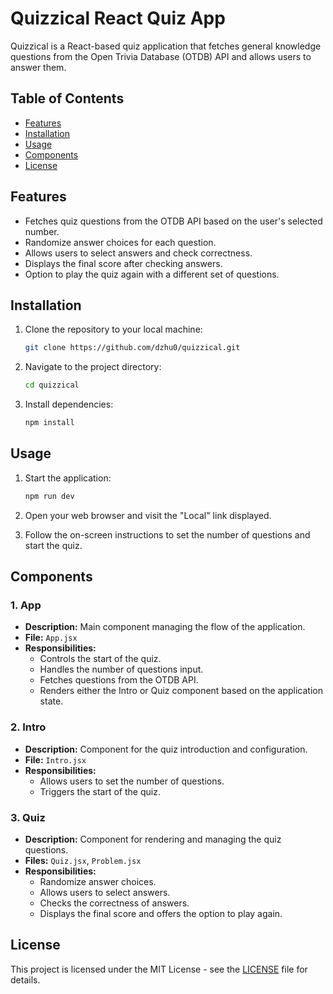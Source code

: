 # Quizzical React Quiz App

Quizzical is a React-based quiz application that fetches general knowledge questions from the Open Trivia Database (OTDB) API and allows users to answer them.

## Table of Contents

- [Features](#features)
- [Installation](#installation)
- [Usage](#usage)
- [Components](#components)
- [License](#license)

## Features

- Fetches quiz questions from the OTDB API based on the user's selected number.
- Randomize answer choices for each question.
- Allows users to select answers and check correctness.
- Displays the final score after checking answers.
- Option to play the quiz again with a different set of questions.

## Installation

1. Clone the repository to your local machine:

   ```bash
   git clone https://github.com/dzhu0/quizzical.git
   ```

2. Navigate to the project directory:

   ```bash
   cd quizzical
   ```

3. Install dependencies:

   ```bash
   npm install
   ```

## Usage

1. Start the application:

   ```bash
   npm run dev
   ```

2. Open your web browser and visit the "Local" link displayed.

3. Follow the on-screen instructions to set the number of questions and start the quiz.

## Components

### 1. App

- **Description:** Main component managing the flow of the application.
- **File:** `App.jsx`
- **Responsibilities:**
  - Controls the start of the quiz.
  - Handles the number of questions input.
  - Fetches questions from the OTDB API.
  - Renders either the Intro or Quiz component based on the application state.

### 2. Intro

- **Description:** Component for the quiz introduction and configuration.
- **File:** `Intro.jsx`
- **Responsibilities:**
  - Allows users to set the number of questions.
  - Triggers the start of the quiz.

### 3. Quiz

- **Description:** Component for rendering and managing the quiz questions.
- **Files:** `Quiz.jsx`, `Problem.jsx`
- **Responsibilities:**
  - Randomize answer choices.
  - Allows users to select answers.
  - Checks the correctness of answers.
  - Displays the final score and offers the option to play again.

## License

This project is licensed under the MIT License - see the [LICENSE](LICENSE.md) file for details.
